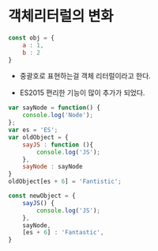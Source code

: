 # 객체리터럴의 변화

```js
const obj = {
    a : 1, 
    b : 2
}
```

- 중괄호로 표현하는걸 객체 리터럴이라고 한다.

- ES2015 편리한 기능이 많이 추가가 되었다.

```js
var sayNode = function() {
    console.log('Node');
};
var es = 'ES';
var oldObject = {
    sayJS : function (){
        console.log('JS');
    },
    sayNode : sayNode
}
oldObject[es + 6] = 'Fantistic';
```

```js
const newObject = {
    sayJS() {
        console.log('JS');
    },
    sayNode,
    [es + 6] : 'Fantastic',
}
```
